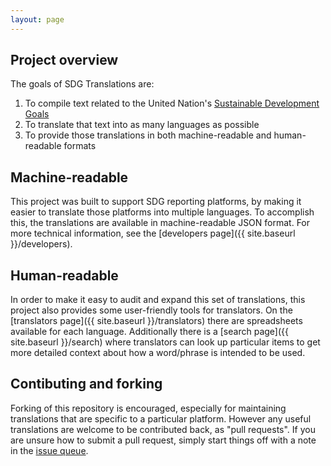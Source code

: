```yaml
---
layout: page
---
```


## Project overview

The goals of SDG Translations are:
1. To compile text related to the United Nation's
[Sustainable Development Goals](https://www.un.org/sustainabledevelopment/)
2. To translate that text into as many languages as possible
3. To provide those translations in both machine-readable and human-readable formats

## Machine-readable

This project was built to support SDG reporting platforms, by making it easier to translate those platforms into multiple languages. To accomplish this, the translations are available in machine-readable JSON format. For more technical information, see the [developers page]({{ site.baseurl }}/developers).

## Human-readable

In order to make it easy to audit and expand this set of translations, this project also provides some user-friendly tools for translators. On the [translators page]({{ site.baseurl }}/translators) there are spreadsheets available for each language. Additionally there is a [search page]({{ site.baseurl }}/search) where translators can look up particular items to get more detailed context about how a word/phrase is intended to be used.

## Contibuting and forking

Forking of this repository is encouraged, especially for maintaining translations that are specific to a particular platform. However any useful translations are welcome to be contributed back, as "pull requests". If you are unsure how to submit a pull request, simply start things off with a note in the [issue queue](https://github.com/norric1admin/open-climate-translations/issues).
